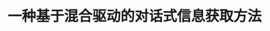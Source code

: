 ---
layout: page
title: 一种基于混合驱动的对话式信息获取方法 <br> 
description: CN113076078B
img:
importance: 13
category: 
---
